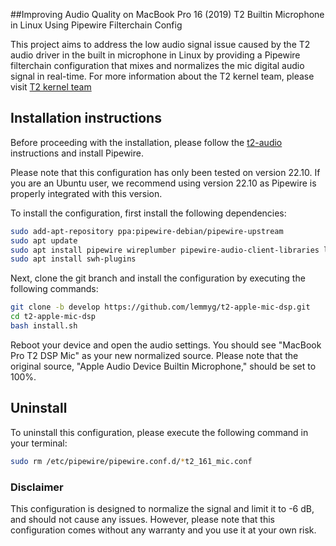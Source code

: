 ##Improving Audio Quality on MacBook Pro 16 (2019) T2 Builtin Microphone in Linux Using Pipewire Filterchain Config

This project aims to address the low audio signal issue caused by the T2 audio driver in the built in microphone in Linux by providing a Pipewire filterchain configuration that mixes and normalizes the mic digital audio signal in real-time. For more information about the T2 kernel team, please visit [T2 kernel team](https://wiki.t2linux.org/)



## Installation instructions

Before proceeding with the installation, please follow the [t2-audio](https://wiki.t2linux.org/guides/audio-config) instructions and install Pipewire.

Please note that this configuration has only been tested on version 22.10. If you are an Ubuntu user, we recommend using version 22.10 as Pipewire is properly integrated with this version.

To install the configuration, first install the following dependencies:

```sh
sudo add-apt-repository ppa:pipewire-debian/pipewire-upstream
sudo apt update
sudo apt install pipewire wireplumber pipewire-audio-client-libraries libpipewire-0.3-modules libspa-0.2-{bluetooth,jack,modules} pipewire{,-{audio-client-libraries,pulse,bin,tests}}
sudo apt install swh-plugins
```
Next, clone the git branch and install the configuration by executing the following commands:

```sh
git clone -b develop https://github.com/lemmyg/t2-apple-mic-dsp.git
cd t2-apple-mic-dsp
bash install.sh
```
Reboot your device and open the audio settings. You should see "MacBook Pro T2 DSP Mic" as your new normalized source. Please note that the original source, "Apple Audio Device Builtin Microphone," should be set to 100%.

## Uninstall
To uninstall this configuration, please execute the following command in your terminal:

```sh
sudo rm /etc/pipewire/pipewire.conf.d/*t2_161_mic.conf
```

### Disclaimer
This configuration is designed to normalize the signal and limit it to -6 dB, and should not cause any issues. However, please note that this configuration comes without any warranty and you use it at your own risk.
